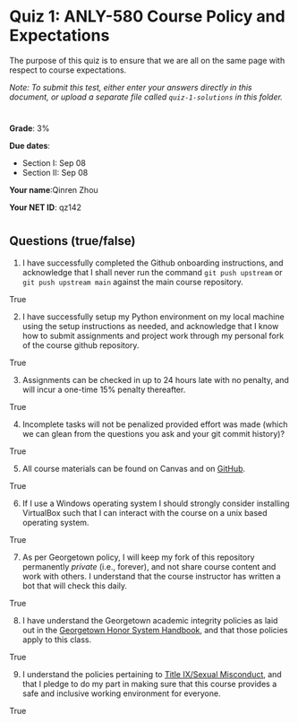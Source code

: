 # Quiz 1: ANLY-580 Course Policy and Expectations

The purpose of this quiz is to ensure that we are all on the same page with respect to course expectations.

*Note: To submit this test, either enter your answers directly in this document, or upload a separate file called `quiz-1-solutions` in this folder.*

#

**Grade**: 3%

**Due dates**:
 
 - Section I: Sep 08
 - Section II: Sep 08

**Your name**:Qinren Zhou

**Your NET ID**: qz142

#
##  Questions (true/false)

1. I have successfully completed the Github onboarding instructions, and acknowledge that I shall never run the command `git push upstream` or `git push upstream main` against the main course repository. 

True

2. I have successfully setup my Python environment on my local machine using the setup instructions as needed, and acknowledge that I know how to submit assignments and project work through my personal fork of the course github repository.

True

3. Assignments can be checked in up to 24 hours late with no penalty, and will incur a one-time 15% penalty thereafter.

True

4. Incomplete tasks will not be penalized provided effort was made (which we can glean from the questions you ask and your git commit history)?

True

5. All course materials can be found on Canvas and on [GitHub](https://github.com/chrislarson1/ANLY-580-FALL-2021.git).

True

6. If I use a Windows operating system I should strongly consider installing VirtualBox such that I can interact with the course on a unix based operating system.

True

7. As per Georgetown policy, I will keep my fork of this repository permanently *private* (i.e., forever), and not share course content and work with others. I understand that the course instructor has written a bot that will check this daily.

True

8. I have understand the Georgetown academic integrity policies as laid out in the [Georgetown Honor System Handbook](https://honorcouncil.georgetown.edu/system/policies/), and that those policies apply to this class.

True

9. I understand the policies pertaining to [Title IX/Sexual Misconduct](https://sexualassault.georgetown.edu/resourcecenter), and that I pledge to do my part in making sure that this course provides a safe and inclusive working environment for everyone.

True
